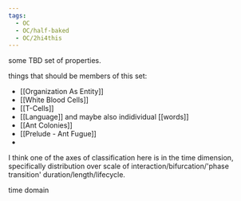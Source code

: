 ```yaml
---
tags:
  - OC
  - OC/half-baked
  - OC/2hi4this
---
```


some TBD set of properties.

things that should be members of this set:
* [[Organization As Entity]]
* [[White Blood Cells]]
* [[T-Cells]]
* [[Language]] and maybe also indidividual [[words]]
* [[Ant Colonies]]
* [[Prelude - Ant Fugue]]
* 

I think one of the axes of classification here is in the time dimension, specifically distribution over scale of interaction/bifurcation/'phase transition' duration/length/lifecycle.

time domain 


